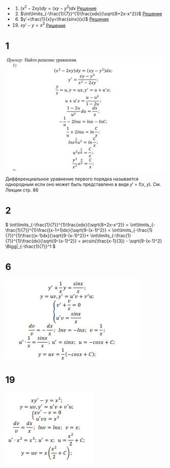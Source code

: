 <!-- title: Вопросы матан -->

- 1. $(x^2 - 2xy)dy=(xy-y^2)dx$ [Решение](#1)
- 2. $\int\limits_{-\frac{1}{7}}^{1}\frac{xdx}{\sqrt{8+2x-x^2}}$ [Решение](#2)
- 6. $y'+\frac{1}{x}y=\frac{sinx}{x}$ [Решение](#6)
- 19. $xy'-y=x^3$ [Решение](#19)

# 1

![number1](./img/1.png)

Дифференциальное уравнение первого порядка называется однородным
если оно может быть представлено в виде 𝑦′ = 𝑓(𝑥, 𝑦). См. Лекции стр. 86

# 2

$
\int\limits_{-\frac{1}{7}}^{1}\frac{xdx}{\sqrt{8+2x-x^2}} =
\int\limits_{-\frac{1}{7}}^{1}\frac{(x-1+1)dx}{\sqrt{9-(x-1)^2}} =
\int\limits_{-\frac{1}{7}}^{1}\frac{(x-1)dx}{\sqrt{9-(x-1)^2}}+
\int\limits_{-\frac{1}{7}}^{1}\frac{dx}{\sqrt{9-(x-1)^2}} =
arcsin(\frac{x-1}{3}) - \sqrt{9-(x-1)^2} \Bigg|_{-\frac{1}{7}}^1
$

# 6

![number6](./img/6.png)

# 19

![number19](./img/19.png)
